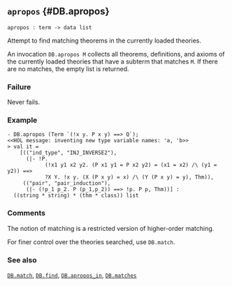 ## `apropos` {#DB.apropos}


```
apropos : term -> data list
```



Attempt to find matching theorems in the currently loaded theories.


An invocation `DB.apropos M` collects all theorems, definitions, and
axioms of the currently loaded theories that have a subterm
that matches `M`. If there are no matches, the empty list is returned.

### Failure

Never fails.

### Example

    
    - DB.apropos (Term `(!x y. P x y) ==> Q`);
    <<HOL message: inventing new type variable names: 'a, 'b>>
    > val it =
        [(("ind_type", "INJ_INVERSE2"),
          (|- !P.
                (!x1 y1 x2 y2. (P x1 y1 = P x2 y2) = (x1 = x2) /\ (y1 = y2)) ==>
                ?X Y. !x y. (X (P x y) = x) /\ (Y (P x y) = y), Thm)),
         (("pair", "pair_induction"),
          (|- (!p_1 p_2. P (p_1,p_2)) ==> !p. P p, Thm))] :
      ((string * string) * (thm * class)) list
    



### Comments

The notion of matching is a restricted version of higher-order matching.

For finer control over the theories searched, use `DB.match`.

### See also

[`DB.match`](#DB.match), [`DB.find`](#DB.find), [`DB.apropos_in`](#DB.apropos_in), [`DB.matches`](#DB.matches)

